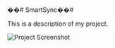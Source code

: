 ��#   S m a r t S y n c ��#
 


This is a description of my project.

![Project Screenshot](https://github.com/username/repo-name/blob/main/images/screenshot.png?raw=true)
